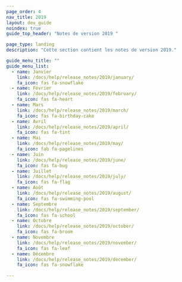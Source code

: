 ```yaml
---
page_order: 4
nav_title: 2019
layout: dev_guide
noindex: true
guide_top_header: "Notes de version 2019 "

page_type: landing
description: "Cette section contient les notes de version 2019."

guide_menu_title: ""
guide_menu_list:
  - name: Janvier
    link: /docs/help/release_notes/2019/january/
    fa_icon: fas fa-snowflake
  - name: Février
    link: /docs/help/release_notes/2019/february/
    fa_icon: fas fa-heart
  - name: Mars
    link: /docs/help/release_notes/2019/march/
    fa_icon: fas fa-birthday-cake
  - name: Avril
    link: /docs/help/release_notes/2019/april/
    fa_icon: fas fa-tint
  - name: Mai
    link: /docs/help/release_notes/2019/may/
    fa_icon: fab fa-pagelines
  - name: Juin
    link: /docs/help/release_notes/2019/june/
    fa_icon: fas fa-bug
  - name: Juillet
    link: /docs/help/release_notes/2019/july/
    fa_icon: fas fa-flag
  - name: Août
    link: /docs/help/release_notes/2019/august/
    fa_icon: fas fa-swimming-pool
  - name: Septembre
    link: /docs/help/release_notes/2019/september/
    fa_icon: fas fa-school
  - name: Octobre
    link: /docs/help/release_notes/2019/october/
    fa_icon: fas fa-broom
  - name: Novembre
    link: /docs/help/release_notes/2019/november/
    fa_icon: fas fa-leaf
  - name: Décembre
    link: /docs/help/release_notes/2019/december/
    fa_icon: fas fa-snowflake

---
```


